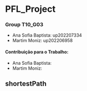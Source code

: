 # PFL_Project

### Group T10_G03

- Ana Sofia Baptista: up202207334
- Martim Moniz: up202206958

#### Contribuição para o Trabalho:

- Ana Sofia Baptista:
- Martim Moniz:

## shortestPath
